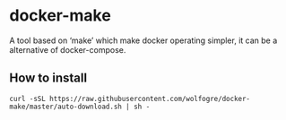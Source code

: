 # docker-make
A tool based on ‘make’ which make docker operating simpler, it can be a alternative of docker-compose.

## How to install

```
curl -sSL https://raw.githubusercontent.com/wolfogre/docker-make/master/auto-download.sh | sh -
```

